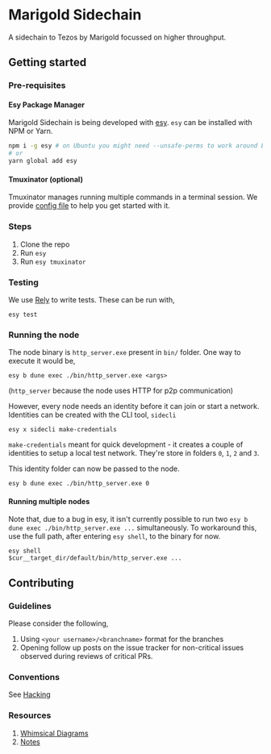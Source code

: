 # Marigold Sidechain

A sidechain to Tezos by Marigold focussed on higher throughput.

## Getting started

### Pre-requisites

#### Esy Package Manager

Marigold Sidechain is being developed with
[esy](https://esy.sh/). `esy` can be installed with NPM or Yarn.

```sh
npm i -g esy # on Ubuntu you might need --unsafe-perms to work around EACCES issues
# or
yarn global add esy
```

#### Tmuxinator (optional)

Tmuxinator manages running multiple commands in a terminal session. We
provide [config file](./.tmuxinator.yml) to help you get started with
it. 

### Steps

1. Clone the repo
2. Run `esy`
3. Run `esy tmuxinator`

### Testing

We use [Rely](https://reason-native.com/docs/rely/) to write
tests. These can be run with,

```
esy test
```

### Running the node

The node binary is `http_server.exe` present in `bin/` folder. One way
to execute it would be,

```
esy b dune exec ./bin/http_server.exe <args>
```

(`http_server` because the node uses HTTP for p2p communication)

However, every node needs an identity before it can join or start a
network. Identities can be created with the CLI tool, `sidecli`

```
esy x sidecli make-credentials
```

`make-credentials` meant for quick development - it creates a couple
of identities to setup a local test network. They're store in folders
`0`, `1`, `2` and `3`.

This identity folder can now be passed to the node.

```
esy b dune exec ./bin/http_server.exe 0
```

#### Running multiple nodes
Note that, due to a bug in esy, it isn't currently possible to run two
`esy b dune exec ./bin/http_server.exe ...` simultaneously. To
workaround this, use the full path, after entering `esy shell`, to the binary for now.

```
esy shell
$cur__target_dir/default/bin/http_server.exe ...
```

## Contributing

### Guidelines

Please consider the following,

1. Using `<your username>/<branchname>` format for the branches
2. Opening follow up posts on the issue tracker for non-critical
   issues observed during reviews of critical PRs.
   
### Conventions

See [Hacking](./HACKING.md)

### Resources

1. [Whimsical Diagrams](https://whimsical.com/sidechain-Hn48PizK75qk4weaU1GuVA)
2. [Notes](./notes)
